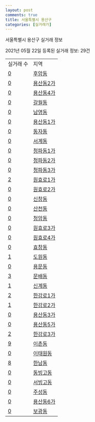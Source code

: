 ```yaml
---
layout: post
comments: true
title: 서울특별시 용산구
categories: [실거래가]
---
```


서울특별시 용산구 실거래 정보

2021년 05월 22일 등록된 실거래 정보: 29건


<table>
  <tr>
    <td>실거래 수</td>
    <td>지역</td>
  </tr>

  
  <tr>
    <td><a href="1117010100.html">0</a></td>
    <td><a href="1117010100.html">후암동</a></td>
  </tr>
    

  <tr>
    <td><a href="1117010200.html">0</a></td>
    <td><a href="1117010200.html">용산동2가</a></td>
  </tr>
    

  <tr>
    <td><a href="1117010300.html">0</a></td>
    <td><a href="1117010300.html">용산동4가</a></td>
  </tr>
    

  <tr>
    <td><a href="1117010400.html">0</a></td>
    <td><a href="1117010400.html">갈월동</a></td>
  </tr>
    

  <tr>
    <td><a href="1117010500.html">0</a></td>
    <td><a href="1117010500.html">남영동</a></td>
  </tr>
    

  <tr>
    <td><a href="1117010600.html">0</a></td>
    <td><a href="1117010600.html">용산동1가</a></td>
  </tr>
    

  <tr>
    <td><a href="1117010700.html">0</a></td>
    <td><a href="1117010700.html">동자동</a></td>
  </tr>
    

  <tr>
    <td><a href="1117010800.html">0</a></td>
    <td><a href="1117010800.html">서계동</a></td>
  </tr>
    

  <tr>
    <td><a href="1117010900.html">0</a></td>
    <td><a href="1117010900.html">청파동1가</a></td>
  </tr>
    

  <tr>
    <td><a href="1117011000.html">0</a></td>
    <td><a href="1117011000.html">청파동2가</a></td>
  </tr>
    

  <tr>
    <td><a href="1117011100.html">0</a></td>
    <td><a href="1117011100.html">청파동3가</a></td>
  </tr>
    

  <tr>
    <td><a href="1117011200.html">2</a></td>
    <td><a href="1117011200.html">원효로1가</a></td>
  </tr>
    

  <tr>
    <td><a href="1117011300.html">0</a></td>
    <td><a href="1117011300.html">원효로2가</a></td>
  </tr>
    

  <tr>
    <td><a href="1117011400.html">0</a></td>
    <td><a href="1117011400.html">신창동</a></td>
  </tr>
    

  <tr>
    <td><a href="1117011500.html">0</a></td>
    <td><a href="1117011500.html">산천동</a></td>
  </tr>
    

  <tr>
    <td><a href="1117011600.html">0</a></td>
    <td><a href="1117011600.html">청암동</a></td>
  </tr>
    

  <tr>
    <td><a href="1117011700.html">0</a></td>
    <td><a href="1117011700.html">원효로3가</a></td>
  </tr>
    

  <tr>
    <td><a href="1117011800.html">0</a></td>
    <td><a href="1117011800.html">원효로4가</a></td>
  </tr>
    

  <tr>
    <td><a href="1117011900.html">0</a></td>
    <td><a href="1117011900.html">효창동</a></td>
  </tr>
    

  <tr>
    <td><a href="1117012000.html">1</a></td>
    <td><a href="1117012000.html">도원동</a></td>
  </tr>
    

  <tr>
    <td><a href="1117012100.html">0</a></td>
    <td><a href="1117012100.html">용문동</a></td>
  </tr>
    

  <tr>
    <td><a href="1117012200.html">3</a></td>
    <td><a href="1117012200.html">문배동</a></td>
  </tr>
    

  <tr>
    <td><a href="1117012300.html">1</a></td>
    <td><a href="1117012300.html">신계동</a></td>
  </tr>
    

  <tr>
    <td><a href="1117012400.html">2</a></td>
    <td><a href="1117012400.html">한강로1가</a></td>
  </tr>
    

  <tr>
    <td><a href="1117012500.html">1</a></td>
    <td><a href="1117012500.html">한강로2가</a></td>
  </tr>
    

  <tr>
    <td><a href="1117012600.html">0</a></td>
    <td><a href="1117012600.html">용산동3가</a></td>
  </tr>
    

  <tr>
    <td><a href="1117012700.html">0</a></td>
    <td><a href="1117012700.html">용산동5가</a></td>
  </tr>
    

  <tr>
    <td><a href="1117012800.html">2</a></td>
    <td><a href="1117012800.html">한강로3가</a></td>
  </tr>
    

  <tr>
    <td><a href="1117012900.html">9</a></td>
    <td><a href="1117012900.html">이촌동</a></td>
  </tr>
    

  <tr>
    <td><a href="1117013000.html">0</a></td>
    <td><a href="1117013000.html">이태원동</a></td>
  </tr>
    

  <tr>
    <td><a href="1117013100.html">8</a></td>
    <td><a href="1117013100.html">한남동</a></td>
  </tr>
    

  <tr>
    <td><a href="1117013200.html">0</a></td>
    <td><a href="1117013200.html">동빙고동</a></td>
  </tr>
    

  <tr>
    <td><a href="1117013300.html">0</a></td>
    <td><a href="1117013300.html">서빙고동</a></td>
  </tr>
    

  <tr>
    <td><a href="1117013400.html">0</a></td>
    <td><a href="1117013400.html">주성동</a></td>
  </tr>
    

  <tr>
    <td><a href="1117013500.html">0</a></td>
    <td><a href="1117013500.html">용산동6가</a></td>
  </tr>
    

  <tr>
    <td><a href="1117013600.html">0</a></td>
    <td><a href="1117013600.html">보광동</a></td>
  </tr>
    


</table>
    